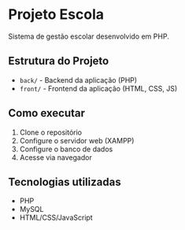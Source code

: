 # Projeto Escola

Sistema de gestão escolar desenvolvido em PHP.

## Estrutura do Projeto

- `back/` - Backend da aplicação (PHP)
- `front/` - Frontend da aplicação (HTML, CSS, JS)

## Como executar

1. Clone o repositório
2. Configure o servidor web (XAMPP)
3. Configure o banco de dados
4. Acesse via navegador

## Tecnologias utilizadas

- PHP
- MySQL
- HTML/CSS/JavaScript
